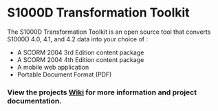 # S1000D Transformation Toolkit

The S1000D Transformation Toolkit is an open source tool that converts S1000D
4.0, 4.1, and 4.2 data into your choice of  :
* A SCORM 2004 3rd Edition content package
* A SCORM 2004 4th Edition content package
* A mobile web application
* Portable Document Format (PDF)

### View the projects **[Wiki](../../wikis/home)** for more information and project documentation. 
